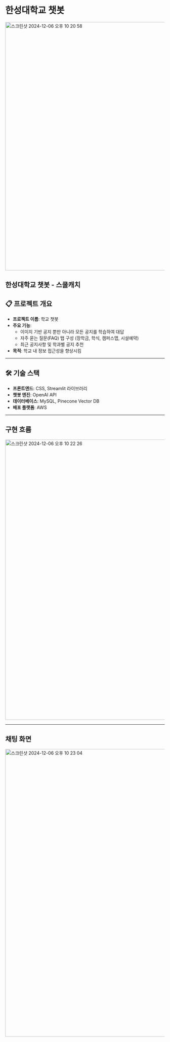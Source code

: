 # 한성대학교 챗봇
<img width="784" alt="스크린샷 2024-12-06 오후 10 20 58" src="https://github.com/user-attachments/assets/7fc94d17-9319-489e-a430-db903641b8bd">

한성대학교 챗봇 - 스쿨캐치
---

## 📋 프로젝트 개요

- **프로젝트 이름**: 학교 챗봇
- **주요 기능**:
  - 이미지 기반 공지 뿐만 아니라 모든 공지를 학습하여 대답
  - 자주 묻는 질문(FAQ) 탭 구성 (장학금, 학식, 캠퍼스맵, 시설예약)
  - 최근 공지사항 및 학과별 공지 추천
- **목적**: 학교 내 정보 접근성을 향상시킴

---

## 🛠️ 기술 스택

- **프론트엔드**: CSS, Streamlit 라이브러리
- **챗봇 엔진**: OpenAI API
- **데이터베이스**: MySQL, Pinecone Vector DB
- **배포 플랫폼**: AWS

---

## 구현 흐름
<img width="885" alt="스크린샷 2024-12-06 오후 10 22 26" src="https://github.com/user-attachments/assets/e2059d10-b62e-4e33-875d-c528bff599c6">

---

## 채팅 화면
<img width="908" alt="스크린샷 2024-12-06 오후 10 23 04" src="https://github.com/user-attachments/assets/f457b0c9-f3e9-4062-b0a5-b90c2c208032">


